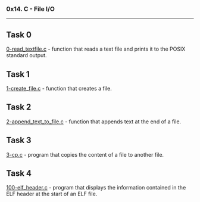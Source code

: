 ### 0x14. C - File I/O
---

## Task 0
[0-read_textfile.c](./0-read_textfile.c) - function that reads a text file and prints it to the POSIX standard output.

## Task 1
[1-create_file.c](./1-create_file.c) - function that creates a file.

## Task 2
[2-append_text_to_file.c](./2-append_text_to_file.c) - function that appends text at the end of a file.

## Task 3
[3-cp.c](./3-cp.c) - program that copies the content of a file to another file.

## Task 4
[100-elf_header.c](./100-elf_header.c) - program that displays the information contained in the ELF header at the start of an ELF file.
